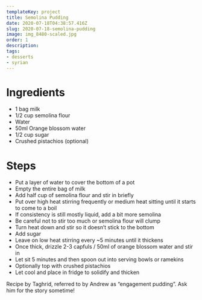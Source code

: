 ```yaml
---
templateKey: project
title: Semolina Pudding
date: 2020-07-18T04:38:57.416Z
slug: 2020-07-18-semolina-pudding
image: img_8480-scaled.jpg
order: 1
description:
tags:
- desserts
- syrian
---
```


# Ingredients

- 1 bag milk
- 1/2 cup semolina flour
- Water
- 50ml Orange blossom water
- 1/2 cup sugar
- Crushed pistachios (optional)

# Steps

- Put a layer of water to cover the bottom of a pot
- Empty the entire bag of milk
- Add half cup of semolina flour and stir in briefly
- Put over high heat stirring frequently or medium heat sitting until it starts to come to a boil
- If consistency is still mostly liquid, add a bit more semolina
- Be careful not to stir too much or semolina flour will clump
- Turn heat down and stir so it doesn’t stick to the bottom
- Add sugar
- Leave on low heat stirring every ~5 minutes until it thickens
- Once thick, drizzle 2-3 capfuls / 50ml of orange blossom water and stir in
- Let sit 5 minutes and then spoon out into serving bowls or ramekins
- Optionally top with crushed pistachios
- Let cool and place in fridge to solidify and thicken

Recipe by Taghrid, referred to by Andrew as “engagement pudding”. Ask him for the story sometime!
